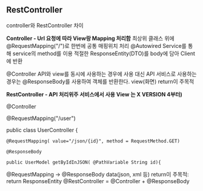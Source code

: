 RestController
---

controller와 RestController 차이


**Controller  - Url 요청에 따라 View랑 Mapping 처리함**
최상위 클래스 위에 @RequestMapping("/")로 한번에 공통 매핑위치 처리
@Autowired Service를 통해 service의 method를 이용
적절한 ResponseEntity(DTO)를 body에 담아 Client에 반환

@Controller
API와 view를 동시에 사용하는 경우에 사용
대신 API 서비스로 사용하는 경우는 @ResponseBody를 사용하여 객체를 반환한다.
view(화면) return이 주목적



**RestController - API 처리위주 서비스에서 사용 View 는 X VERSION 4부터)**


@Controller

@RequestMapping("/user")

public class UserController {

	

	@RequestMapping( value="/json/{id}", method = RequestMethod.GET)

	@ResponseBody

	public UserModel getByIdInJSON( @PathVariable String id){
@RequestMapping -> @ResponseBody
data(json, xml 등) return이 주목적: return ResponseEntity
@RestController = @Controller + @ResponseBody



